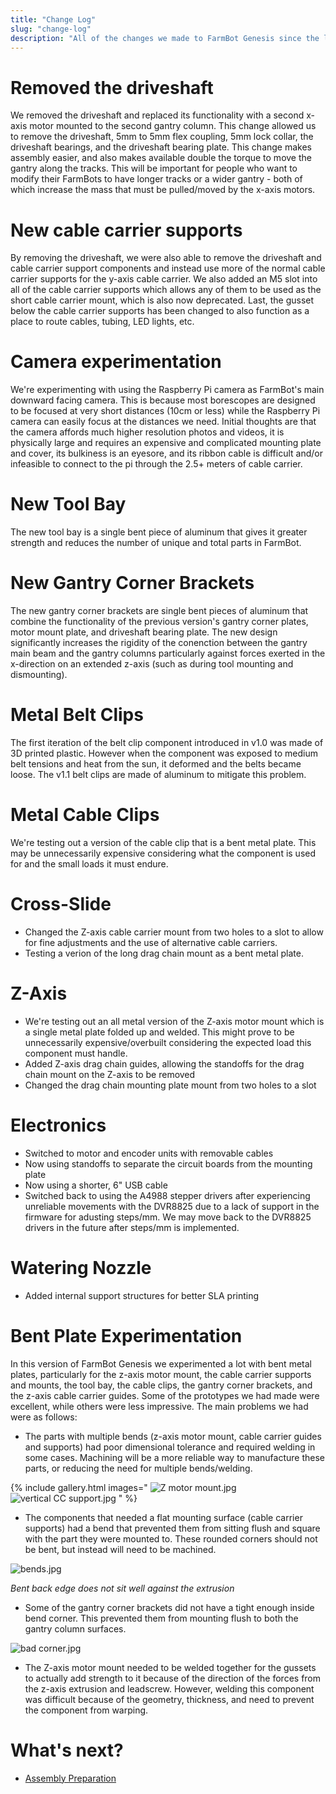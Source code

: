 ```yaml
---
title: "Change Log"
slug: "change-log"
description: "All of the changes we made to FarmBot Genesis since the last version"
---
```


# Removed the driveshaft
We removed the driveshaft and replaced its functionality with a second x-axis motor mounted to the second gantry column. This change allowed us to remove the driveshaft, 5mm to 5mm flex coupling, 5mm lock collar, the driveshaft bearings, and the driveshaft bearing plate. This change makes assembly easier, and also makes available double the torque to move the gantry along the tracks. This will be important for people who want to modify their FarmBots to have longer tracks or a wider gantry - both of which increase the mass that must be pulled/moved by the x-axis motors.

# New cable carrier supports
By removing the driveshaft, we were also able to remove the driveshaft and cable carrier support components and instead use more of the normal cable carrier supports for the y-axis cable carrier. We also added an M5 slot into all of the cable carrier supports which allows any of them to be used as the short cable carrier mount, which is also now deprecated. Last, the gusset below the cable carrier supports has been changed to also function as a place to route cables, tubing, LED lights, etc.

# Camera experimentation
We're experimenting with using the Raspberry Pi camera as FarmBot's main downward facing camera. This is because most borescopes are designed to be focused at very short distances (10cm or less) while the Raspberry Pi camera can easily focus at the distances we need. Initial thoughts are that the camera affords much higher resolution photos and videos, it is physically large and requires an expensive and complicated mounting plate and cover, its bulkiness is an eyesore, and its ribbon cable is difficult and/or infeasible to connect to the pi through the 2.5+ meters of cable carrier.

# New Tool Bay
The new tool bay is a single bent piece of aluminum that gives it greater strength and reduces the number of unique and total parts in FarmBot.

# New Gantry Corner Brackets
The new gantry corner brackets are single bent pieces of aluminum that combine the functionality of the previous version's gantry corner plates, motor mount plate, and driveshaft bearing plate. The new design significantly increases the rigidity of the conenction between the gantry main beam and the gantry columns particularly against forces exerted in the x-direction on an extended z-axis (such as during tool mounting and dismounting).

# Metal Belt Clips
The first iteration of the belt clip component introduced in v1.0 was made of 3D printed plastic. However when the component was exposed to medium belt tensions and heat from the sun, it deformed and the belts became loose. The v1.1 belt clips are made of aluminum to mitigate this problem.

# Metal Cable Clips
We're testing out a version of the cable clip that is a bent metal plate. This may be unnecessarily expensive considering what the component is used for and the small loads it must endure.

# Cross-Slide
 * Changed the Z-axis cable carrier mount from two holes to a slot to allow for fine adjustments and the use of alternative cable carriers.
 * Testing a verion of the long drag chain mount as a bent metal plate.

# Z-Axis
 * We're testing out an all metal version of the Z-axis motor mount which is a single metal plate folded up and welded. This might prove to be unnecessarily expensive/overbuilt considering the expected load this component must handle.
 * Added Z-axis drag chain guides, allowing the standoffs for the drag chain mount on the Z-axis to be removed
 * Changed the drag chain mounting plate mount from two holes to a slot

# Electronics
 * Switched to motor and encoder units with removable cables
 * Now using standoffs to separate the circuit boards from the mounting plate
 * Now using a shorter, 6" USB cable
 * Switched back to using the A4988 stepper drivers after experiencing unreliable movements with the DVR8825 due to a lack of support in the firmware for adusting steps/mm. We may move back to the DVR8825 drivers in the future after steps/mm is implemented.

# Watering Nozzle
 * Added internal support structures for better SLA printing

# Bent Plate Experimentation
In this version of FarmBot Genesis we experimented a lot with bent metal plates, particularly for the z-axis motor mount, the cable carrier supports and mounts, the tool bay, the cable clips, the gantry corner brackets, and the z-axis cable carrier guides. Some of the prototypes we had made were excellent, while others were less impressive. The main problems we had were as follows:
* The parts with multiple bends (z-axis motor mount, cable carrier guides and supports) had poor dimensional tolerance and required welding in some cases. Machining will be a more reliable way to manufacture these parts, or reducing the need for multiple bends/welding.

{% include gallery.html images="
![Z motor mount.jpg](_images/Z_motor_mount.jpg)
![vertical CC support.jpg](_images/vertical_CC_support.jpg)
" %}

* The components that needed a flat mounting surface (cable carrier supports) had a bend that prevented them from sitting flush and square with the part they were mounted to. These rounded corners should not be bent, but instead will need to be machined.

![bends.jpg](_images/bends.jpg)

_Bent back edge does not sit well against the extrusion_

* Some of the gantry corner brackets did not have a tight enough inside bend corner. This prevented them from mounting flush to both the gantry column surfaces.

![bad corner.jpg](_images/bad_corner.jpg)

 * The Z-axis motor mount needed to be welded together for the gussets to actually add strength to it because of the direction of the forces from the z-axis extrusion and leadscrew. However, welding this component was difficult because of the geometry, thickness, and need to prevent the component from warping.

# What's next?

 * [Assembly Preparation](assembly-preparation.md)
